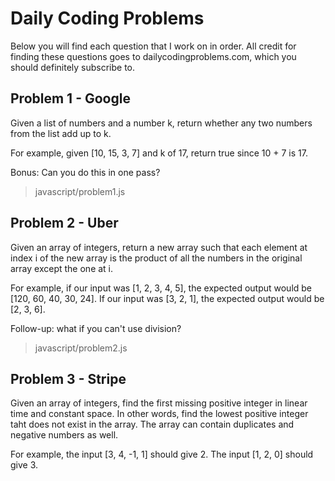 # Daily Coding Problems

Below you will find each question that I work on in order. All credit for finding these questions goes to dailycodingproblems.com, which you should definitely subscribe to.

## Problem 1 - Google

Given a list of numbers and a number k, return whether any two numbers from the list add up to k.

For example, given [10, 15, 3, 7] and k of 17, return true since 10 + 7 is 17.

Bonus: Can you do this in one pass?

> javascript/problem1.js

## Problem 2 - Uber

Given an array of integers, return a new array such that each element at index i of the new array is the product of all the numbers in the original array except the one at i.

For example, if our input was [1, 2, 3, 4, 5], the expected output would be [120, 60, 40, 30, 24]. If our input was [3, 2, 1], the expected output would be [2, 3, 6].

Follow-up: what if you can't use division?

> javascript/problem2.js

## Problem 3 - Stripe

Given an array of integers, find the first missing positive integer in linear time and constant space. In other words, find the lowest positive integer taht does not exist in the array. The array can contain duplicates and negative numbers as well. 

For example, the input [3, 4, -1, 1] should give 2. The input [1, 2, 0] should give 3.
